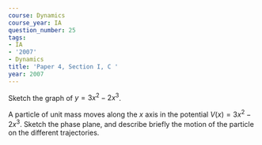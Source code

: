 ```yaml
---
course: Dynamics
course_year: IA
question_number: 25
tags:
- IA
- '2007'
- Dynamics
title: 'Paper 4, Section I, C '
year: 2007
---
```




Sketch the graph of $y=3 x^{2}-2 x^{3}$.

A particle of unit mass moves along the $x$ axis in the potential $V(x)=3 x^{2}-2 x^{3}$. Sketch the phase plane, and describe briefly the motion of the particle on the different trajectories.